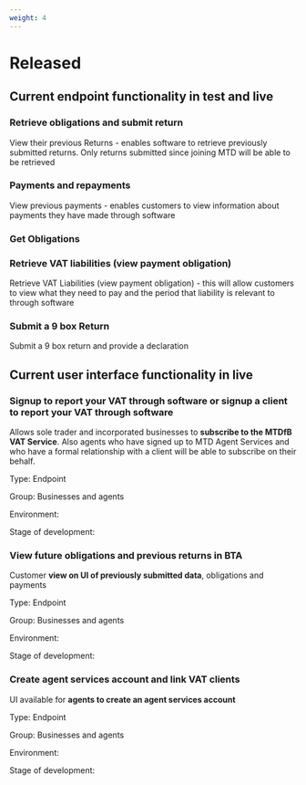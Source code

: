 ```yaml
---
weight: 4
---
```


# Released

## Current endpoint functionality in test and live

### Retrieve obligations and submit return

View their previous Returns - enables software to retrieve previously submitted returns. Only returns submitted since joining MTD will be able to be retrieved

### Payments and repayments

View previous payments - enables customers to view information about payments they have made through software

### Get Obligations

### Retrieve VAT liabilities (view payment obligation)

Retrieve VAT Liabilities (view payment obligation) - this will allow customers to view what they need to pay and the period that liability is relevant to through software

### Submit a 9 box Return

Submit a 9 box return and provide a declaration

## Current user interface functionality in live

### Signup to report your VAT through software or signup a client to report your VAT through software

Allows sole trader and incorporated businesses to **subscribe to the MTDfB VAT Service**. Also agents who have signed up to MTD Agent Services and who have a formal relationship with a client will be able to subscribe on their behalf.

Type: Endpoint

Group: Businesses and agents

Environment:

Stage of development:

### View future obligations and previous returns in BTA

Customer **view on UI of previously submitted data**, obligations and payments

Type: Endpoint

Group: Businesses and agents

Environment:

Stage of development:

### Create agent services account and link VAT clients

UI available for **agents to create an agent services account**

Type: Endpoint

Group: Businesses and agents

Environment:

Stage of development:

